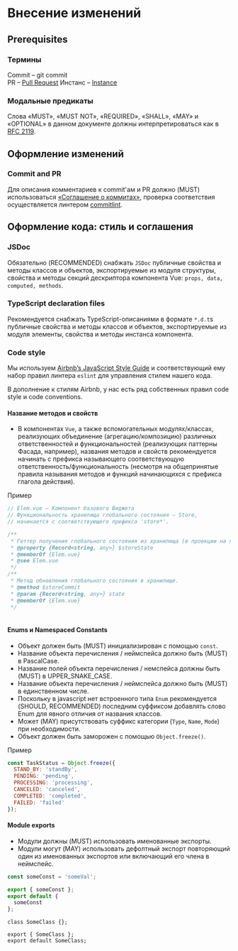 # Внесение изменений

## Prerequisites

### Термины
Commit – git commit  
PR – [Pull Request](https://www.atlassian.com/ru/git/tutorials/making-a-pull-request)
Инстанс – [Instance](https://en.wikipedia.org/wiki/Instance_(computer_science))
### Модальные предикаты
Слова «MUST», «MUST NOT», «REQUIRED», «SHALL», «MAY» и «OPTIONAL» в данном документе должны интерпретироваться как в [RFC 2119](https://www.ietf.org/rfc/rfc2119.txt).


## Оформление изменений

### Commit and PR
Для описания комментариев к commit'ам и PR должно (MUST) использоваться [«Соглашение о коммитах»](https://www.conventionalcommits.org/ru/v1.0.0/),
проверка соответствия осуществляется линтером [commitlint](https://github.com/conventional-changelog/commitlint#readme).

## Оформление кода: стиль и соглашения
### JSDoc
Обязательно (RECOMMENDED) снабжать `JSDoc` публичные свойства и методы классов и объектов,
экспортируемые из модуля структуры,
свойства и методы секций дескриптора компонента Vue: `props, data, computed, methods`.

### TypeScript declaration files
Рекомендуется снабжать TypeScript-описаниями в формате `*.d.t`s публичные свойства и методы классов и объектов,
экспортируемые из модуля элементы,
свойства и методы инстанса компонента.


### Code style
Мы используем [Airbnb’s JavaScript Style Guide] и соответствующий ему набор правил линтера `eslint`
для управления стилем нашего кода.

В дополнение к стилям Airbnb, у нас есть ряд собственных правил code style и code conventions. 

[Airbnb’s JavaScript Style Guide]: https://github.com/leonidlebedev/javascript-airbnb

#### Название методов и свойств

* В компонентах `Vue`, а также вспомогательных модулях/классах, реализующих объединение (агрегацию/композицию)
  различных ответственностей и функциональностей (реализующих паттерны Фасада, например), названия методов и свойств рекомендуется начинать с префикса называющего
соответствующую ответственность/функциональность (несмотря на общепринятые правила называния методов и функций начинающихся с префикса глагола действия).

Пример
```js
// Elem.vue – Компонент базового Виджета
// Функциональность хранилища глобального состояния – Store,
// начинается с соответствующего префикса 'store*'.

/**
 * Геттер получения глобального состояния из хранилища (в проекции на локальные названия переменных виджета).
 * @property {Record<string, any>} $storeState
 * @memberOf {Elem.vue}
 * @see Elem.vue
 */
/**
 * Метод обновления глобального состояния в хранилище.
 * @method $storeCommit
 * @param {Record<string, any>} state
 * @memberOf {Elem.vue}
 */
 
```

#### Enums и Namespaced Constants
- Объект должен быть (MUST) инициализирован с помощью `const`.
- Название объекта перечисления / неймспейса должно быть (MUST) в PascalCase.
- Название полей объекта перечисления / немспейса должны быть (MUST) в UPPER_SNAKE_CASE.
- Название объекта перечисления / неймспейса должно быть (MUST) в единственном числе.
- Поскольку в javascript нет встроенного типа `Enum` рекомендуется (SHOULD, RECOMMENDED) последним суффиксом добавлять слово Enum для явного отличия от названия классов. 
- Может (MAY) присутствовать суффикс категории (`Type`, `Name`, `Mode`) при необходимости.
- Объект должен быть заморожен с помощью `Object.freeze()`.

Пример
```js
const TaskStatus = Object.freeze({
  STAND_BY: 'standBy',
  PENDING: 'pending',
  PROCESSING: 'processing',
  CANCELED: 'canceled',
  COMPLETED: 'completed',
  FAILED: 'failed'
});
```

#### Module exports
- Модули должны (MUST) использовать именованные экспорты. 
- Модули могут (MAY) использовать дефолтный экспорт повторяющий один из именованных экспортов или включающий его члена в неймспейс.

```js
const someConst = 'someVal';

export { someConst };
export default {
  someConst
};
```

```
class SomeClass {};

export { SomeClass };
export default SomeClass;
```
